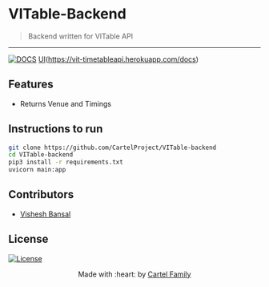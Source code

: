 # VITable-Backend

> Backend written for VITable API

---

[![DOCS](https://img.shields.io/badge/Documentation-see%20docs-green?style=flat-square&logo=appveyor)](INSERT_LINK_FOR_DOCS_HERE)
[UI](https://img.shields.io/badge/User%20Interface-Link%20to%20UI-orange?style=flat-square&logo=appveyor)(<https://vit-timetableapi.herokuapp.com/docs>)

## Features

- Returns Venue and Timings

## Instructions to run

```sh
git clone https://github.com/CartelProject/VITable-backend
cd VITable-backend
pip3 install -r requirements.txt
uvicorn main:app
```

## Contributors

- [Vishesh Bansal](https://github.com/VisheshBansal)

## License

[![License](http://img.shields.io/:license-mit-blue.svg?style=flat-square)](http://badges.mit-license.org)

<p align="center">
 Made with :heart: by <a href="https://github.com/CartelProject" target="_blank">Cartel Family</a>
</p>
